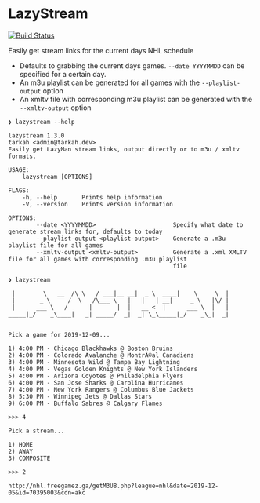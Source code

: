 # LazyStream
[![Build Status](https://dev.azure.com/tarkah/lazystream/_apis/build/status/tarkah.lazystream?branchName=master)](https://dev.azure.com/tarkah/lazystream/_build/latest?definitionId=11&branchName=master)

Easily get stream links for the current days NHL schedule

- Defaults to grabbing the current days games. `--date YYYYMMDD` can be specified for a certain day. 
- An m3u playlist can be generated for all games with the `--playlist-output` option
- An xmltv file with corresponding m3u playlist can be generated with the `--xmltv-output` option

```
❯ lazystream --help

lazystream 1.3.0
tarkah <admin@tarkah.dev>
Easily get LazyMan stream links, output directly or to m3u / xmltv formats.

USAGE:
    lazystream [OPTIONS]

FLAGS:
    -h, --help       Prints help information
    -V, --version    Prints version information

OPTIONS:
        --date <YYYYMMDD>                      Specify what date to generate stream links for, defaults to today
        --playlist-output <playlist-output>    Generate a .m3u playlist file for all games
        --xmltv-output <xmltv-output>          Generate a .xml XMLTV file for all games with corresponding .m3u playlist
                                               file

❯ lazystream

 |        \   __  /\ \   / ___|__ __|  _ \  ____|    \     \  | 
 |       _ \     /  \   /\___ \   |   |   | __|     _ \   |\/ | 
 |      ___ \   /      |       |  |   __ <  |      ___ \  |   | 
_____|_/    _\____|   _| _____/  _|  _| \_\_____|_/    _\_|  _| 


Pick a game for 2019-12-09...

1) 4:00 PM - Chicago Blackhawks @ Boston Bruins
2) 4:00 PM - Colorado Avalanche @ MontrÃ©al Canadiens
3) 4:00 PM - Minnesota Wild @ Tampa Bay Lightning
4) 4:00 PM - Vegas Golden Knights @ New York Islanders
5) 4:00 PM - Arizona Coyotes @ Philadelphia Flyers
6) 4:00 PM - San Jose Sharks @ Carolina Hurricanes
7) 4:00 PM - New York Rangers @ Columbus Blue Jackets
8) 5:30 PM - Winnipeg Jets @ Dallas Stars
9) 6:00 PM - Buffalo Sabres @ Calgary Flames

>>> 4

Pick a stream...

1) HOME
2) AWAY
3) COMPOSITE

>>> 2

http://nhl.freegamez.ga/getM3U8.php?league=nhl&date=2019-12-05&id=70395003&cdn=akc
```